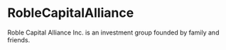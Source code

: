 # RobleCapitalAlliance
Roble Capital Alliance Inc. is an investment group founded by family and friends.
